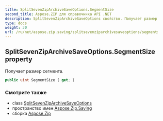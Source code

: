 ```yaml
---
title: SplitSevenZipArchiveSaveOptions.SegmentSize
second_title: Aspose.ZIP для справочника API .NET
description: SplitSevenZipArchiveSaveOptions свойство. Получает размер сегмента.
type: docs
weight: 30
url: /ru/net/aspose.zip.saving/splitsevenziparchivesaveoptions/segmentsize/
---
```

## SplitSevenZipArchiveSaveOptions.SegmentSize property

Получает размер сегмента.

```csharp
public uint SegmentSize { get; }
```

### Смотрите также

* class [SplitSevenZipArchiveSaveOptions](../)
* пространство имен [Aspose.Zip.Saving](../../splitsevenziparchivesaveoptions/)
* сборка [Aspose.Zip](../../../)


